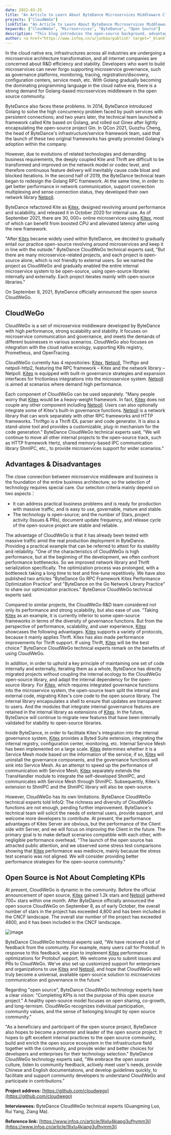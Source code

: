 ```yaml
---
date: 2022-03-25
title: "An Article to Learn About ByteDance Microservices Middleware CloudWeGo"
projects: ["CloudWeGo"]
linkTitle: "An Article to Learn About ByteDance Microservices Middleware CloudWeGo"
keywords: ["CloudWeGo", "Microservices", "ByteDance", "Open Source"]
description: "This blog introduces the open-source background, advantages, limitations and goals of CloudWeGo from an external perspective through interviews."
author: <a href="https://www.infoq.cn/u/junbao/publish" target="_blank">Junbao Zhang</a>
---
```


In the cloud native era, infrastructures across all industries are undergoing a microservice architecture transformation, and all internet companies are concerned about R&D efficiency and stability.
Developers who want to build microservices can never forgo supporting microservice governance, such as governance platforms, monitoring, tracing, registration/discovery, configuration centers, service mesh, etc.
With Golang gradually becoming the dominating programming language in the cloud native era, there is a strong demand for Golang-based microservices middleware in the open source community.

ByteDance also faces these problems. In 2014, ByteDance introduced Golang to solve the high concurrency problem faced by push services with persistent connections;
and two years later, the technical team launched a framework called Kite based on Golang, and rolled out Ginex after lightly encapsulating the open-source project Gin.
In QCon 2021, Guozhu Cheng, the head of ByteDance's infrastructure/service framework team, said that the launch of these two original frameworks has greatly promoted Golang's adoption within the company.

However, due to evolutions of related technologies and demanding business requirements, the deeply coupled Kite and Thrift are difficult to be transformed and improved on the network model or codec level,
and therefore continuous feature delivery will inevitably cause code bloat and blocked iterations. In the second half of 2019, the ByteDance technical team began to redesign the Golang RPC framework.
At the same time, in order to get better performance in network communication, support connection multiplexing and sense connection status, they developed their own network library [Netpoll][Netpoll].

ByteDance refactored Kite as [Kitex][Kitex], designed revolving around performance and scalability, and released it in October 2020 for internal use.
As of September 2021, there are 30, 000+ online microservices using [Kitex][Kitex], most of which can benefit from boosted CPU and alleviated latency after using the new framework.

"After [Kitex][Kitex] became widely used within ByteDance, we decided to gradually entail our practice open-source revolving around microservices and keep it in line with the outside."
ByteDance CloudWeGo technical experts said, "But there are many microservice-related projects, and each project is open-source alone, which is not friendly to external users.
So we named the project as CloudWeGo and gradually enabled the entire internal microservice system to be open-source, using open-source libraries internally and externally. Each project iterates mainly with open-source libraries."

On September 8, 2021, ByteDance officially announced the open source CloudWeGo.

## CloudWeGo

CloudWeGo is a set of microservice middleware developed by ByteDance with high performance, strong scalability and stability.
It focuses on microservice communication and governance, and meets the demands of different businesses in various scenarios.
CloudWeGo also focuses on integration with the cloud native ecology, supporting K8s registry, Prometheus, and OpenTracing.

CloudWeGo currently has 4 repositories: [Kitex][Kitex], [Netpoll][Netpoll], Thriftgo and netpoll-http2, featuring the RPC framework – Kitex and the network library – Netpoll.
[Kitex][Kitex] is equipped with built-in governance strategies and expansion interfaces for frictionless integrations into the microservice system. [Netpoll][Netpoll] is aimed at scenarios where demand high performance.

Each component of CloudWeGo can be used separately. "Many people worry that [Kitex][Kitex] would be a heavy-weight framework. In fact, [Kitex][Kitex] does not couple any other component including [Netpoll][Netpoll].
Users can also optionally integrate some of Kitex's built-in governance functions. [Netpoll][Netpoll] is a network library that can work separately with other RPC frameworks and HTTP frameworks.
Thriftgo is a Thrift IDL parser and code generator. It is also a stand-alone tool and provides a customizable, plug-in mechanism for the code generation."
ByteDance CloudWeGo technical experts said, "We will continue to move all other internal projects to the open-source track, such as HTTP framework Hertz, shared memory-based IPC communication library ShmIPC, etc., to provide microservices support for wider scenarios."

## Advantages & Disadvantages

The close connection between microservice middleware and business is the foundation of the entire business architecture; so the selection of technology requires special care. Our selection criteria mainly depend on two aspects：

- It can address practical business problems and is ready for production with massive traffic, and is easy to use, governable, mature and stable.
- The technology is open-source; and the number of Stars, project activity (Issues & PRs), document update frequency, and release cycle of the open-source project are stable and reliable.

The advantage of CloudWeGo is that it has already been tested with massive traffic amid the real production deployment in ByteDance. Providing a practical example that can be referred to attest for its stability and reliability.
"One of the characteristics of CloudWeGo is high performance, but at the beginning of the development, we often confront performance bottlenecks. So we improved network library and Thrift serialization specifically.
The optimization process was prolonged, with a bottleneck taking a long time to test and fine-tune repetitively. We have also published two articles "ByteDance Go RPC Framework Kitex Performance Optimization Practice"
and "ByteDance on the Go Network Library Practice" to share our optimization practices." ByteDance CloudWeGo technical experts said.

Compared to similar projects, the CloudWeGo R&D team considered not only its performance and strong scalability, but also ease of use. "Taking [Kitex][Kitex] as an example, it is currently inferior to some open-source frameworks in terms of the diversity of governance functions.
But from the perspective of performance, scalability, and user experience, [Kitex][Kitex] showcases the following advantages. [Kitex][Kitex] supports a variety of protocols, because it mainly applies Thrift. Kitex has also made performance improvements for Thrift support.
If using Thrift, [Kitex][Kitex] will be the best choice." ByteDance CloudWeGo technical experts remark on the benefits of using CloudWeGo.

In addition, in order to uphold a key principle of maintaining one set of code internally and externally, iterating them as a whole,
ByteDance has directly migrated projects without coupling the internal ecology to the CloudWeGo open-source library, and adapt the internal dependency for the open-source library.
For [Kitex][Kitex], which requires integrated governance functions into the microservice system, the open-source team split the internal and external code, migrating Kitex's core code to the open source library.
The internal library encapsulates a shell to ensure that updates are transparent to users. And the modules that integrate internal governance features are retained in the internal library as extensions of [Kitex][Kitex].
In the future, ByteDance will continue to migrate new features that have been internally validated for stability to open-source libraries.

Inside ByteDance, in order to facilitate Kitex's integration into the internal governance system, [Kitex][Kitex] provides a Byted Suite extension, integrating the internal registry, configuration center, monitoring, etc.
Internal Service Mesh has been implemented on a large scale. [Kitex][Kitex] determines whether it is a Service Mesh mode based on the information of the service, if so, [Kitex][Kitex] will uninstall the governance components, and the governance functions will sink into Service Mesh.
As an attempt to speed up the performance of communication with Service Mesh, [Kitex][Kitex] separately extends the TransHandler module to integrate the self-developed ShmIPC, and communicates with Service Mesh through ShmIPC.
Subsequently, Kitex's extension to ShmIPC and the ShmIPC library will also be open-source.

However, CloudWeGo has its own limitations. ByteDance CloudWeGo technical experts told InfoQ: The richness and diversity of CloudWeGo functions are not enough, pending further improvement.
ByteDance's technical team will solicit the needs of external users, provide support, and welcome more developers to contribute. At present, the performance advantages of Kitex Server are obvious, but the performance of the Client side with Server, and we will focus on improving the Client in the future.
The primary goal is to make default scenarios compatible with each other, with negligible performance overhead. "The launch of the open source has attracted public attention, and we observed some stress test comparisons showing that [Kitex][Kitex] performance was mediocre,
mainly because the stress test scenario was not aligned. We will consider providing better performance strategies for the open-source community."

## Open Source is Not About Completing KPIs

At present, CloudWeGo is dynamic in the community. Before the official announcement of open source, [Kitex][Kitex] gained 1.2k stars and [Netpoll][Netpoll] gathered 700+ stars within one month.
After ByteDance officially announced the open source CloudWeGo on September 8, as of early October, the overall number of stars in the project has exceeded 4,800 and has been included in the CNCF landscape.
The overall star number of the project has exceeded 4800, and it has been included in the CNCF landscape.

![image](/img/blog/article_to_learn_about_CloudWeGo/image.png)

ByteDance CloudWeGo technical experts said, "We have received a lot of feedback from the community. For example, many users call for Protobuf.
In response to this feedback, we plan to implement [Kitex][Kitex] performance optimizations for Protobuf support. We welcome you to submit issues and PRs to CloudWeGo.
We've also set up customized support for enterprises and organizations to use [Kitex][Kitex] and [Netpoll][Netpoll], and hope that CloudWeGo will truly become a universal, available open-source solution to microservices communication and governance in the future."

Regarding "open source", ByteDance CloudWeGo technology experts have a clear vision: "Completing KPIs is not the purpose of this open source project."
A healthy open-source model focuses on open sharing, co-growth, and long-termism. CloudWeGo recognizes individual participation, community values, and the sense of belonging brought by open source community."

"As a beneficiary and participant of the open source project, ByteDance also hopes to become a promoter and leader of the open source project.
It hopes to gift excellent internal practices to the open source community, build and enrich the open source ecosystem in the infrastructure field together with the community,
and provide wider and better choices for developers and enterprises for their technology selection." ByteDance CloudWeGo technology experts said,
"We embrace the open source culture, listen to community feedback, actively meet user's needs, provide Chinese and English documentations, and develop guidelines quickly, to facilitate and support community developers to understand CloudWeGo and participate in contributions."

**Project address:** [https://github.com/cloudwego](https://github.com/cloudwego)

**Interviewees:** ByteDance CloudWeGo technical experts (Guangming Luo, Rui Yang, Ziang Ma).

**Reference link:** [https://www.infoq.cn/article/9ixlu4kjapg3ufhymm3j](https://www.infoq.cn/article/9ixlu4kjapg3ufhymm3j)

[Kitex]: https://github.com/cloudwego/kitex
[Netpoll]: https://github.com/cloudwego/netpoll
[Thriftgo]: https://github.com/cloudwego/thriftgo
